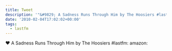 ```yaml
---
title: Tweet
description: '"&#9829; A Sadness Runs Through Him by The Hoosiers #lastfm:  amazon: "'
date: '2010-02-04T17:02:02+00:00'
tags:
  - lastfm
---
```

&#9829; A Sadness Runs Through Him by The Hoosiers #lastfm:  amazon: 
